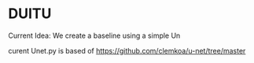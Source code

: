 # DUITU


Current Idea:
We create a baseline using a simple Un

curent Unet.py is based of https://github.com/clemkoa/u-net/tree/master 